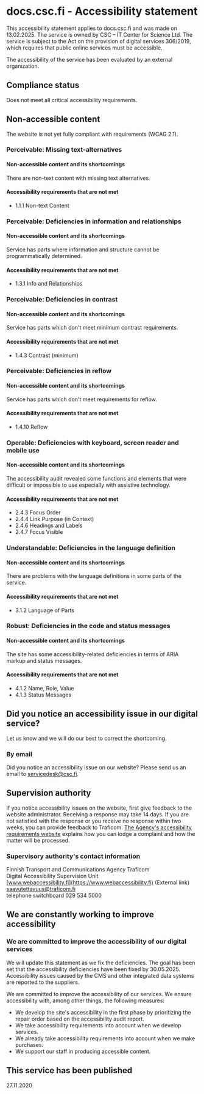 # docs.csc.fi - Accessibility statement

This accessibility statement applies to docs.csc.fi and was made on 13.02.2025. The service is owned by CSC – IT Center for Science Ltd. The service is subject to the Act on the provision of digital services 306/2019, which requires that public online services must be accessible.

The accessibility of the service has been evaluated by an external organization.

## Compliance status

Does not meet all critical accessibility requirements.

## Non-accessible content

The website is not yet fully compliant with requirements (WCAG 2.1).

### Perceivable: Missing text-alternatives

#### Non-accessible content and its shortcomings

There are non-text content with missing text alternatives.

#### Accessibility requirements that are not met

- 1.1.1 Non-text Content

### Perceivable: Deficiencies in information and relationships

#### Non-accessible content and its shortcomings

Service has parts where information and structure cannot be programmatically determined.

#### Accessibility requirements that are not met

- 1.3.1 Info and Relationships

### Perceivable: Deficiencies in contrast

#### Non-accessible content and its shortcomings

Service has parts which don't meet minimum contrast requirements.

#### Accessibility requirements that are not met

- 1.4.3 Contrast (minimum)

### Perceivable: Deficiencies in reflow

#### Non-accessible content and its shortcomings

Service has parts which don't meet requirements for reflow.

#### Accessibility requirements that are not met

- 1.4.10 Reflow

### Operable: Deficiencies with keyboard, screen reader and mobile use

#### Non-accessible content and its shortcomings

The accessibility audit revealed some functions and elements that were difficult or impossible to use especially with assistive technology.

#### Accessibility requirements that are not met

- 2.4.3 Focus Order
- 2.4.4 Link Purpose (in Context)
- 2.4.6 Headings and Labels
- 2.4.7 Focus Visible

### Understandable: Deficiencies in the language definition

#### Non-accessible content and its shortcomings

There are problems with the language definitions in some parts of the service.

#### Accessibility requirements that are not met

- 3.1.2 Language of Parts

### Robust: Deficiencies in the code and status messages

#### Non-accessible content and its shortcomings

The site has some accessibility-related deficiencies in terms of ARIA markup and status messages.  

#### Accessibility requirements that are not met

- 4.1.2 Name, Role, Value
- 4.1.3 Status Messages

## Did you notice an accessibility issue in our digital service?

Let us know and we will do our best to correct the shortcoming.
  
### By email

Did you notice an accessibility issue on our website? Please send us an
email to <servicedesk@csc.fi>.

## Supervision authority

If you notice accessibility issues on the website, first give feedback to the website administrator. Receiving a response may take 14 days. If you are not satisfied with the response or you receive no response within two weeks, you can provide feedback to Traficom. [The Agency's accessibility requirements website](https://saavutettavuusvaatimukset.fi/en) explains how you can lodge a complaint and how the matter will be processed.

### Supervisory authority's contact information

Finnish Transport and Communications Agency Traficom  
Digital Accessibility Supervision Unit  
[www.webaccessibility.fi](https://www.webaccessibility.fi) (External link)  
<saavutettavuus@traficom.fi>  
telephone switchboard 029 534 5000

## We are constantly working to improve accessibility

### We are committed to improve the accessibility of our digital services

We will update this statement as we fix the deficiencies. The goal has
been set that the accessibility deficiencies have been fixed by
30.05.2025. Accessibility issues caused by the CMS and
other integrated data systems are reported to the suppliers.

We are committed to improve the accessibility of our services. We ensure
accessibility with, among other things, the following measures:

- We develop the site's accessibility in the first phase by prioritizing
  the repair order based on the accessibility audit report.
- We take accessibility requirements into account when we develop
  services.
- We already take accessibility requirements into account when we make
  purchases.
- We support our staff in producing accessible content.

## This service has been published

27.11.2020

